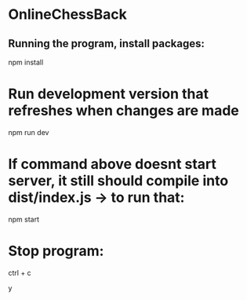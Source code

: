 # OnlineChessBack

## Running the program, install packages: ## 
npm install
# Run development version that refreshes when changes are made
npm run dev
# If command above doesnt start server, it still should compile into dist/index.js -> to run that:
npm start

# Stop program:
ctrl + c

y
